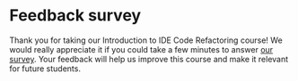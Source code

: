 # Feedback survey

Thank you for taking our Introduction to IDE Code Refactoring course!
We would really appreciate it if you could take a few minutes to
answer [our survey](https://surveys.jetbrains.com/s3/course-feedback-code-refactoring).
Your feedback will help us improve this course and make it relevant for future students.